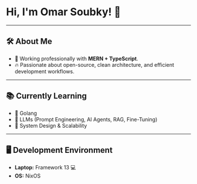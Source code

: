 # Hi, I'm Omar Soubky! 👋

---

## 🛠️ About Me
- 💼 Working professionally with **MERN + TypeScript**.
- 🔥 Passionate about open-source, clean architecture, and efficient development workflows.

---

## 📚 Currently Learning
- 🐹 Golang
- 🤖 LLMs (Prompt Engineering, AI Agents, RAG, Fine-Tuning)
- 🚀 System Design & Scalability

---

## 🖥️ Development Environment
- **Laptop:** Framework 13 💻
- **OS:** NixOS
